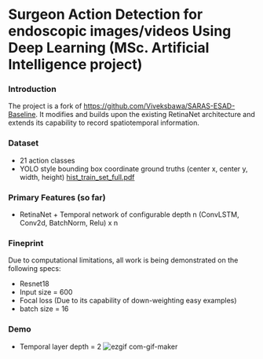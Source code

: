 # Surgeon Action Detection for endoscopic images/videos Using Deep Learning (MSc. Artificial Intelligence project)

### Introduction

The project is a fork of https://github.com/Viveksbawa/SARAS-ESAD-Baseline. It modifies and builds upon the existing RetinaNet architecture and extends its capability to record spatiotemporal information. 

### Dataset
- 21 action classes
- YOLO style bounding box coordinate ground truths (center x, center y, width, height)
[hist_train_set_full.pdf](https://github.com/uzborg950/Surgical-Action-Detection-Using-Deep-Learning-Impl/files/6777924/hist_train_set_full.pdf)


### Primary Features (so far)

- RetinaNet + Temporal network of configurable depth n (ConvLSTM, Conv2d, BatchNorm, Relu) x n

### Fineprint
Due to computational limitations, all work is being demonstrated on the following specs:
- Resnet18
- Input size = 600
- Focal loss (Due to its capability of down-weighting easy examples)
- batch size = 16

### Demo 
- Temporal layer depth = 2
![ezgif com-gif-maker](https://user-images.githubusercontent.com/16350367/124778681-941e5a80-df5a-11eb-833f-2b2d0e36cb2e.gif)


